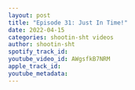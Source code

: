 ```yaml
---
layout: post
title: "Episode 31: Just In Time!"
date: 2022-04-15
categories: shootin-sht videos
author: shootin-sht
spotify_track_id: 
youtube_video_id: AWgsfkB7NRM
apple_track_id: 
youtube_metadata: 
---
```

